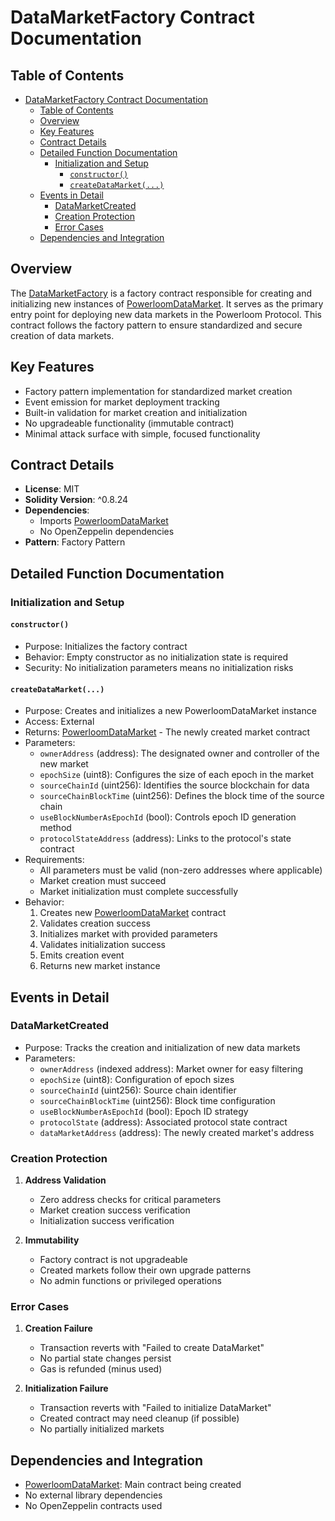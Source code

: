 # DataMarketFactory Contract Documentation

## Table of Contents
- [DataMarketFactory Contract Documentation](#datamarketfactory-contract-documentation)
  - [Table of Contents](#table-of-contents)
  - [Overview](#overview)
  - [Key Features](#key-features)
  - [Contract Details](#contract-details)
  - [Detailed Function Documentation](#detailed-function-documentation)
    - [Initialization and Setup](#initialization-and-setup)
      - [`constructor()`](#constructor)
      - [`createDataMarket(...)`](#createdatamarket)
  - [Events in Detail](#events-in-detail)
    - [DataMarketCreated](#datamarketcreated)
    - [Creation Protection](#creation-protection)
    - [Error Cases](#error-cases)
  - [Dependencies and Integration](#dependencies-and-integration)

## Overview
The [DataMarketFactory](../contracts/DataMarketFactory.sol) is a factory contract responsible for creating and initializing new instances of [PowerloomDataMarket](../contracts/DataMarket.sol). It serves as the primary entry point for deploying new data markets in the Powerloom Protocol. This contract follows the factory pattern to ensure standardized and secure creation of data markets.

## Key Features
- Factory pattern implementation for standardized market creation
- Event emission for market deployment tracking
- Built-in validation for market creation and initialization
- No upgradeable functionality (immutable contract)
- Minimal attack surface with simple, focused functionality

## Contract Details
- **License**: MIT
- **Solidity Version**: ^0.8.24
- **Dependencies**: 
  - Imports [PowerloomDataMarket](../contracts/DataMarket.sol)
  - No OpenZeppelin dependencies
- **Pattern**: Factory Pattern

## Detailed Function Documentation

### Initialization and Setup

#### `constructor()`
- Purpose: Initializes the factory contract
- Behavior: Empty constructor as no initialization state is required
- Security: No initialization parameters means no initialization risks

#### `createDataMarket(...)`
- Purpose: Creates and initializes a new PowerloomDataMarket instance
- Access: External
- Returns: [PowerloomDataMarket](../contracts/DataMarket.sol) - The newly created market contract
- Parameters:
  - `ownerAddress` (address): The designated owner and controller of the new market
  - `epochSize` (uint8): Configures the size of each epoch in the market
  - `sourceChainId` (uint256): Identifies the source blockchain for data
  - `sourceChainBlockTime` (uint256): Defines the block time of the source chain
  - `useBlockNumberAsEpochId` (bool): Controls epoch ID generation method
  - `protocolStateAddress` (address): Links to the protocol's state contract
- Requirements:
  - All parameters must be valid (non-zero addresses where applicable)
  - Market creation must succeed
  - Market initialization must complete successfully
- Behavior:
  1. Creates new [PowerloomDataMarket](../contracts/DataMarket.sol) contract
  2. Validates creation success
  3. Initializes market with provided parameters
  4. Validates initialization success
  5. Emits creation event
  6. Returns new market instance

## Events in Detail

### DataMarketCreated
- Purpose: Tracks the creation and initialization of new data markets
- Parameters:
  - `ownerAddress` (indexed address): Market owner for easy filtering
  - `epochSize` (uint8): Configuration of epoch sizes
  - `sourceChainId` (uint256): Source chain identifier
  - `sourceChainBlockTime` (uint256): Block time configuration
  - `useBlockNumberAsEpochId` (bool): Epoch ID strategy
  - `protocolState` (address): Associated protocol state contract
  - `dataMarketAddress` (address): The newly created market's address


### Creation Protection
1. **Address Validation**
   - Zero address checks for critical parameters
   - Market creation success verification
   - Initialization success verification

2. **Immutability**
   - Factory contract is not upgradeable
   - Created markets follow their own upgrade patterns
   - No admin functions or privileged operations

### Error Cases
1. **Creation Failure**
   - Transaction reverts with "Failed to create DataMarket"
   - No partial state changes persist
   - Gas is refunded (minus used)

2. **Initialization Failure**
   - Transaction reverts with "Failed to initialize DataMarket"
   - Created contract may need cleanup (if possible)
   - No partially initialized markets

## Dependencies and Integration

- [PowerloomDataMarket](../contracts/DataMarket.sol): Main contract being created
- No external library dependencies
- No OpenZeppelin contracts used